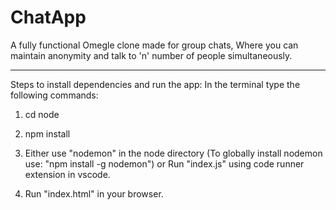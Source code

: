 # ChatApp
A fully functional Omegle clone made for group chats, Where you can maintain anonymity and talk to 'n' number of people simultaneously. 
**********************************************
Steps to install dependencies and run the app:
In the terminal type the following commands:

1. cd node

2. npm install

3. Either use "nodemon" in the node directory
(To globally install nodemon use: "npm install -g nodemon")
or
Run "index.js" using code runner extension in vscode.

4. Run "index.html" in your browser.

